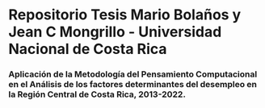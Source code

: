 # Repositorio Tesis Mario Bolaños y Jean C Mongrillo - Universidad Nacional de Costa Rica
### Aplicación de la Metodología del Pensamiento Computacional en el Análisis de los factores determinantes del desempleo en la Región Central de Costa Rica, 2013-2022.